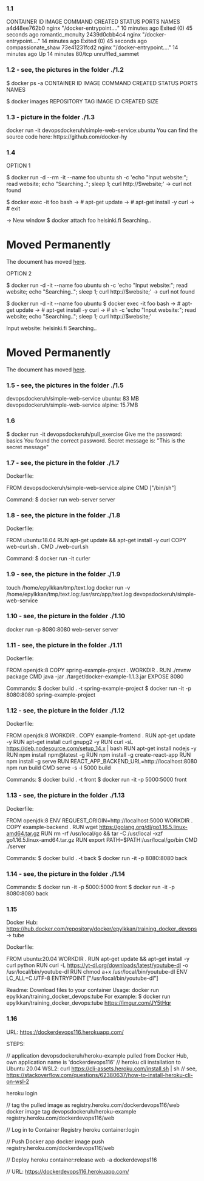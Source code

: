 <h3> 1.1 </h3>
CONTAINER ID   IMAGE     COMMAND                  CREATED          STATUS                      PORTS     NAMES
a4d48ee762b0   nginx     "/docker-entrypoint.…"   10 minutes ago   Exited (0) 45 seconds ago             romantic_mcnulty
2439d0cbb4c4   nginx     "/docker-entrypoint.…"   14 minutes ago   Exited (0) 45 seconds ago             compassionate_shaw
73e41231fcd2   nginx     "/docker-entrypoint.…"   14 minutes ago   Up 14 minutes               80/tcp    unruffled_sammet

 

<h3>1.2 - see, the pictures in the folder ./1.2 </h3>

$ docker ps -a
CONTAINER ID   IMAGE     COMMAND   CREATED   STATUS    PORTS     NAMES

$ docker images
REPOSITORY   TAG       IMAGE ID   CREATED   SIZE



<h3>1.3 - picture in the folder ./1.3 </h3>
docker run -it devopsdockeruh/simple-web-service:ubuntu
You can find the source code here: https://github.com/docker-hy



<h3>1.4</h3>

OPTION 1

$ docker run -d --rm -it --name foo ubuntu sh -c 'echo "Input website:"; read website; echo "Searching.."; sleep 1; curl http://$website;'
-> curl not found

$ docker exec -it foo bash
-> # apt-get update
-> # apt-get install -y curl
-> # exit

-> New window
$ docker attach foo
helsinki.fi
Searching..
<!DOCTYPE HTML PUBLIC "-//IETF//DTD HTML 2.0//EN">
<html><head>
<title>301 Moved Permanently</title>
</head><body>
<h1>Moved Permanently</h1>
<p>The document has moved <a href="http://www.helsinki.fi/">here</a>.</p>
</body></html>


OPTION 2

$ docker run -d -it --name foo ubuntu sh -c 'echo "Input website:"; read website; echo "Searching.."; sleep 1; curl http://$website;'
-> curl not found

$ docker run -d -it --name foo ubuntu 
$ docker exec -it foo bash
-> # apt-get update
-> # apt-get install -y curl
-> # sh -c 'echo "Input website:"; read website; echo "Searching.."; sleep 1; curl http://$website;'

Input website:
helsinki.fi
Searching..
<!DOCTYPE HTML PUBLIC "-//IETF//DTD HTML 2.0//EN">
<html><head>
<title>301 Moved Permanently</title>
</head><body>
<h1>Moved Permanently</h1>
<p>The document has moved <a href="http://www.helsinki.fi/">here</a>.</p>
</body></html>



<h3>1.5 - see, the pictures in the folder ./1.5 </h3>
devopsdockeruh/simple-web-service   ubuntu: 83 MB
devopsdockeruh/simple-web-service   alpine: 15.7MB



<h3>1.6</h3>
$ docker run -it devopsdockeruh/pull_exercise
Give me the password: basics
You found the correct password. Secret message is:
"This is the secret message"



<h3>1.7 - see, the picture in the folder ./1.7</h3>

Dockerfile: 

FROM devopsdockeruh/simple-web-service:alpine
CMD ["/bin/sh"]


Command: $ docker run web-server server



<h3>1.8 - see, the picture in the folder ./1.8</h3>

Dockerfile: 

FROM ubuntu:18.04
RUN apt-get update && apt-get install -y curl 
COPY web-curl.sh .
CMD ./web-curl.sh


Command: $ docker run -it curler



<h3>1.9 - see, the picture in the folder ./1.9</h3>
touch /home/epylkkan/tmp/text.log
docker run -v /home/epylkkan/tmp/text.log:/usr/src/app/text.log devopsdockeruh/simple-web-service



<h3>1.10 - see, the picture in the folder ./1.10</h3>
docker run -p 8080:8080 web-server server



<h3>1.11 - see, the picture in the folder ./1.11</h3>

Dockerfile: 

FROM openjdk:8
COPY spring-example-project .
WORKDIR .
RUN ./mvnw package
CMD java -jar ./target/docker-example-1.1.3.jar
EXPOSE 8080


Commands:
$ docker build . -t spring-example-project
$ docker run -it -p 8080:8080 spring-example-project



<h3>1.12 - see, the picture in the folder ./1.12</h3>

Dockerfile: 

FROM openjdk:8
WORKDIR . 
COPY example-frontend .
RUN apt-get update -y 
RUN apt-get install curl gnupg2 -y
RUN curl -sL https://deb.nodesource.com/setup_14.x | bash
RUN apt-get install nodejs -y
RUN npm install npm@latest -g
RUN npm install -g create-react-app
RUN npm install -g serve
RUN REACT_APP_BACKEND_URL=http://localhost:8080 npm run build
CMD serve -s -l 5000 build


Commands: 
$ docker build . -t front
$ docker run  -it -p 5000:5000 front



<h3>1.13 - see, the picture in the folder ./1.13</h3>

Dockerfile: 

FROM openjdk:8
ENV REQUEST_ORIGIN=http://localhost:5000
WORKDIR .
COPY example-backend .
RUN wget https://golang.org/dl/go1.16.5.linux-amd64.tar.gz
RUN rm -rf /usr/local/go && tar -C /usr/local -xzf go1.16.5.linux-amd64.tar.gz
RUN export PATH=$PATH:/usr/local/go/bin
CMD ./server


Commands:
$ docker build . -t back
$ docker run -it -p 8080:8080 back



<h3>1.14 - see, the picture in the folder ./1.14</h3>

Commands: 
$ docker run -it -p 5000:5000 front
$ docker run -it -p 8080:8080 back



<h3>1.15</h3>

Docker Hub: 
https://hub.docker.com/repository/docker/epylkkan/training_docker_devops -> tube 


Dockerfile:

FROM ubuntu:20.04
WORKDIR .
RUN apt-get update && apt-get install -y curl python 
RUN curl -L https://yt-dl.org/downloads/latest/youtube-dl -o /usr/local/bin/youtube-dl 
RUN chmod a+x /usr/local/bin/youtube-dl 
ENV LC_ALL=C.UTF-8
ENTRYPOINT ["/usr/local/bin/youtube-dl"]

Readme:
Download files to your container 
Usage: docker run epylkkan/training_docker_devops:tube <URI> 
For example: $ docker run epylkkan/training_docker_devops:tube https://imgur.com/JY5tHqr



<h3>1.16</h3>

URL: https://dockerdevops116.herokuapp.com/

STEPS:

// application devopsdockeruh/heroku-example pulled from Docker Hub, own application name is 'dockerdevops116'
// heroku cli installation to Ubuntu 20.04 WSL2: curl https://cli-assets.heroku.com/install.sh | sh
// see, https://stackoverflow.com/questions/62380637/how-to-install-heroku-cli-on-wsl-2

heroku login

// tag the pulled image as registry.heroku.com/dockerdevops116/web
docker image tag devopsdockeruh/heroku-example registry.heroku.com/dockerdevops116/web

// Log in to Container Registry
heroku container:login

// Push Docker app
docker image push registry.heroku.com/dockerdevops116/web

// Deploy
heroku container:release web -a dockerdevops116

// URL: https://dockerdevops116.herokuapp.com/


